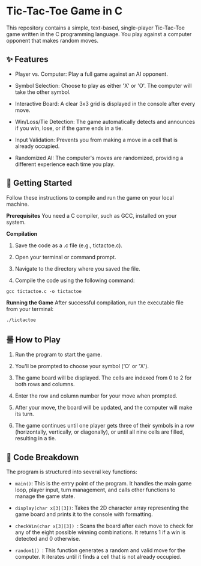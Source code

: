 # **Tic-Tac-Toe Game in C**
This repository contains a simple, text-based, single-player Tic-Tac-Toe game written in the C programming language. You play against a computer opponent that makes random moves.

## **✨ Features**
- Player vs. Computer: Play a full game against an AI opponent.

- Symbol Selection: Choose to play as either 'X' or 'O'. The computer will take the other symbol.

- Interactive Board: A clear 3x3 grid is displayed in the console after every move.

- Win/Loss/Tie Detection: The game automatically detects and announces if you win, lose, or if the game ends in a tie.

- Input Validation: Prevents you from making a move in a cell that is already occupied.

- Randomized AI: The computer's moves are randomized, providing a different experience each time you play.

## **🚀 Getting Started**
Follow these instructions to compile and run the game on your local machine.

**Prerequisites**
You need a C compiler, such as GCC, installed on your system.

**Compilation**
1. Save the code as a .c file (e.g., tictactoe.c).

2. Open your terminal or command prompt.

3. Navigate to the directory where you saved the file.

4. Compile the code using the following command:


```gcc tictactoe.c -o tictactoe```

**Running the Game**
After successful compilation, run the executable file from your terminal:


```./tictactoe```

## **룰 How to Play**
1. Run the program to start the game.

2. You'll be prompted to choose your symbol ('O' or 'X').

3. The game board will be displayed. The cells are indexed from 0 to 2 for both rows and columns.

4. Enter the row and column number for your move when prompted.

5. After your move, the board will be updated, and the computer will make its turn.

6. The game continues until one player gets three of their symbols in a row (horizontally, vertically, or diagonally), or until all nine cells are filled, resulting in a tie.

## **🔬 Code Breakdown**
The program is structured into several key functions:

- ``` main() ```: This is the entry point of the program. It handles the main game loop, player input, turn management, and calls other functions to manage the game state.

- ``` display(char x[3][3]) ```: Takes the 2D character array representing the game board and prints it to the console with formatting.

- ```checkWin(char x[3][3]) ```: Scans the board after each move to check for any of the eight possible winning combinations. It returns 1 if a win is detected and 0 otherwise.

- ```random1() ```: This function generates a random and valid move for the computer. It iterates until it finds a cell that is not already occupied.
